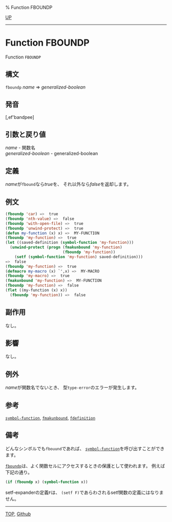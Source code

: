 % Function FBOUNDP

[UP](5.3.html)  

---

# Function **FBOUNDP**


Function `FBOUNDP`


## 構文

`fboundp` *name* => *generalized-boolean*


## 発音

[,ef'bandpee]


## 引数と戻り値

*name* - 関数名  
*generalized-boolean* - generalized-boolean


## 定義

*name*が`fbound`なら*true*を、
それ以外なら*false*を返却します。


## 例文

```lisp
(fboundp 'car) =>  true
(fboundp 'nth-value) =>  false
(fboundp 'with-open-file) =>  true
(fboundp 'unwind-protect) =>  true
(defun my-function (x) x) =>  MY-FUNCTION
(fboundp 'my-function) =>  true
(let ((saved-definition (symbol-function 'my-function)))
  (unwind-protect (progn (fmakunbound 'my-function)
                         (fboundp 'my-function))
    (setf (symbol-function 'my-function) saved-definition)))
=>  false
(fboundp 'my-function) =>  true
(defmacro my-macro (x) `',x) =>  MY-MACRO
(fboundp 'my-macro) =>  true
(fmakunbound 'my-function) =>  MY-FUNCTION
(fboundp 'my-function) =>  false
(flet ((my-function (x) x))
  (fboundp 'my-function)) =>  false
```


## 副作用

なし。


## 影響

なし。


## 例外

*name*が関数名でないとき、
型`type-error`のエラーが発生します。


## 参考

[`symbol-function`](10.2.symbol-function.html),
[`fmakunbound`](5.3.fmakunbound.html),
[`fdefinition`](5.3.fdefinition.html)


## 備考

どんなシンボルでも`fbouund`であれば、
[`symbol-function`](10.2.symbol-function.html)を呼び出すことができます。

[`fboundp`](5.3.fboundp.html)は、よく関数セルにアクセスするときの保護として使われます。
例えば下記の通り。

```lisp
(if (fboundp x) (symbol-function x))
```

setf-expanderの定義`F`は、
`(setf F)`であらわされるsetf関数の定義にはなりません。


---
[TOP](index.html),  [Github](https://github.com/nptcl/npt-japanese)

